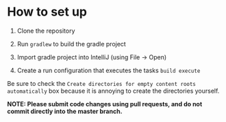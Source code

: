 # How to set up

1. Clone the repository

2. Run `gradlew` to build the gradle project

3. Import gradle project into IntelliJ (using File -> Open)

4. Create a run configuration that executes the tasks `build execute`

Be sure to check the `Create directories for empty content roots automatically` box because it is annoying to create the directories yourself.

**NOTE: Please submit code changes using pull requests, and do not commit directly into the master branch.**